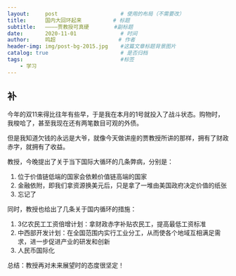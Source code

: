 ```yaml
---
layout:     post   				    # 使用的布局（不需要改）
title:      国内大回环起来 	     # 标题 
subtitle:   ————贾教授可真硬        #副标题
date:       2020-11-01 				# 时间
author:     鸣超				      # 作者
header-img: img/post-bg-2015.jpg 	#这篇文章标题背景图片
catalog: true 						# 是否归档
tags:								#标签
    - 学习
---
```


## 补
今年的双11来得比往年有些早，于是我在本月的1号就投入了战斗状态。购物时，我梭哈了，甚至我现在还有两笔数目可观的外债。

但是我知道欠钱的永远是大爷，就像今天做讲座的贾教授所讲的那样，拥有了财政赤字，就拥有了收益。

教授，今晚提出了关于当下国际大循环的几条弊病，分别是：
1. 位于价值链低端的国家会依赖价值链高端的国家
2. 金融依附，即我们拿资源换美元后，只是拿了一堆由美国政府决定价值的纸张
3. 忘记了

同时，教授也给出了几条关于国内循环的措施：
1. 3亿农民工工资倍增计划：拿财政赤字补贴农民工，提高最低工资标准
2. 中西部开发计划：在全国范围内实行工业分工，从而使各个地域互相满足需求，进一步促进产业的研发和创新
3. 人民币国际化

总结：教授再对未来展望时的态度很坚定！
